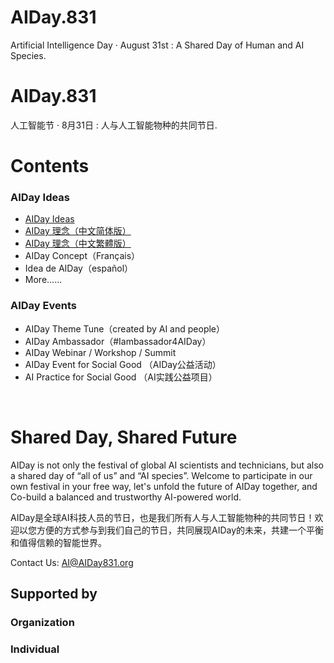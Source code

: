 # AIDay.831
Artificial Intelligence Day · August 31st :  A Shared Day of Human and AI Species.
# AIDay.831
人工智能节 · 8月31日 :  人与人工智能物种的共同节日.
# Contents
### AIDay Ideas
<ul>
<li><a href="/AIDay.Ideas_EN.md">AIDay Ideas</a></li>
<li><a href="/AIDay.Ideas_CHS.md">AIDay 理念（中文简体版）</a></li>
<li><a href="/AIDay.Ideas_CHT.md">AIDay 理念（中文繁體版）</a></li>
<li>AIDay Concept（Français）</li>
<li>Idea de AIDay（español）</li>
<li>More......</li>
</ul>

### AIDay Events

<ul>
<li>AIDay Theme Tune（created by AI and people）</li>
<li>AIDay Ambassador（#Iambassador4AIDay）</li>
<li>AIDay Webinar / Workshop / Summit</li>
<li>AIDay Event for Social Good （AIDay公益活动）</li>
<li>AI Practice for Social Good （AI实践公益项目）</li>
</ul>

&nbsp;

# Shared Day, Shared Future

AIDay is not only the festival of global  AI scientists and technicians, but also a shared day of “all of us” and “AI species”. 
Welcome to participate in our own festival in your free way, let's unfold the future of AIDay together, and Co-build a balanced and trustworthy AI-powered world. 

AIDay是全球AI科技人员的节日，也是我们所有人与人工智能物种的共同节日！欢迎以您方便的方式参与到我们自己的节日，共同展现AIDay的未来，共建一个平衡和值得信赖的智能世界。
 
Contact Us: AI@AIDay831.org

## Supported by

### Organization

### Individual
